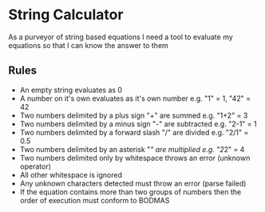 # String Calculator

As a purveyor of string based equations I need a tool to evaluate my equations so that I can know the answer to them

## Rules

* An empty string evaluates as 0
* A number on it's own evaluates as it's own number e.g. "1" = 1, "42" = 42
* Two numbers delimited by a plus sign "+" are summed e.g. "1+2" = 3
* Two numbers delimited by a minus sign "-" are subtracted e.g. "2-1" = 1
* Two numbers delimited by a forward slash "/" are divided e.g. "2/1" = 0.5
* Two numbers delimited by an asterisk "*" are multiplied e.g. "2*2" = 4
* Two numbers delimited only by whitespace throws an error (unknown operator)
* All other whitespace is ignored
* Any unknown characters detected must throw an error (parse failed)
* If the equation contains more than two groups of numbers then the order of execution must conform to BODMAS
